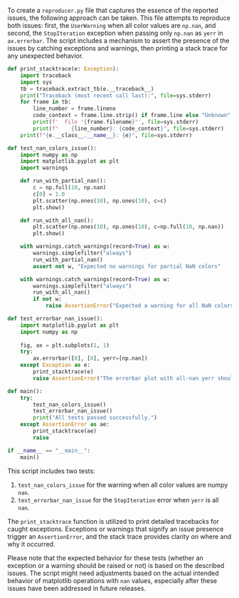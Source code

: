 To create a `reproducer.py` file that captures the essence of the reported issues, the following approach can be taken. This file attempts to reproduce both issues: first, the `UserWarning` when all color values are `np.nan`, and second, the `StopIteration` exception when passing only `np.nan` as `yerr` in `ax.errorbar`. The script includes a mechanism to assert the presence of the issues by catching exceptions and warnings, then printing a stack trace for any unexpected behavior.

```python
def print_stacktrace(e: Exception):
    import traceback
    import sys
    tb = traceback.extract_tb(e.__traceback__)
    print("Traceback (most recent call last):", file=sys.stderr)
    for frame in tb:
        line_number = frame.lineno
        code_context = frame.line.strip() if frame.line else "Unknown"
        print(f'  File "{frame.filename}"', file=sys.stderr)
        print(f"    {line_number}: {code_context}", file=sys.stderr)
    print(f"{e.__class__.__name__}: {e}", file=sys.stderr)

def test_nan_colors_issue():
    import numpy as np
    import matplotlib.pyplot as plt
    import warnings

    def run_with_partial_nan():
        c = np.full(10, np.nan)
        c[0] = 1.0
        plt.scatter(np.ones(10), np.ones(10), c=c)
        plt.show()

    def run_with_all_nan():
        plt.scatter(np.ones(10), np.ones(10), c=np.full(10, np.nan))
        plt.show()

    with warnings.catch_warnings(record=True) as w:
        warnings.simplefilter("always")
        run_with_partial_nan()
        assert not w, "Expected no warnings for partial NaN colors"

    with warnings.catch_warnings(record=True) as w:
        warnings.simplefilter("always")
        run_with_all_nan()
        if not w:
            raise AssertionError("Expected a warning for all NaN colors")

def test_errorbar_nan_issue():
    import matplotlib.pyplot as plt
    import numpy as np
    
    fig, ax = plt.subplots(1, 1)
    try:
        ax.errorbar([0], [0], yerr=[np.nan])
    except Exception as e:
        print_stacktrace(e)
        raise AssertionError("The errorbar plot with all-nan yerr should not raise an exception") from e

def main():
    try:
        test_nan_colors_issue()
        test_errorbar_nan_issue()
        print("All tests passed successfully.")
    except AssertionError as ae:
        print_stacktrace(ae)
        raise

if __name__ == "__main__":
    main()
```

This script includes two tests:
1. `test_nan_colors_issue` for the warning when all color values are numpy `nan`.
2. `test_errorbar_nan_issue` for the `StopIteration` error when `yerr` is all `nan`.

The `print_stacktrace` function is utilized to print detailed tracebacks for caught exceptions. Exceptions or warnings that signify an issue presence trigger an `AssertionError`, and the stack trace provides clarity on where and why it occurred.

Please note that the expected behavior for these tests (whether an exception or a warning should be raised or not) is based on the described issues. The script might need adjustments based on the actual intended behavior of matplotlib operations with `nan` values, especially after these issues have been addressed in future releases.